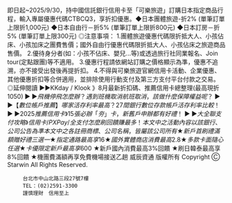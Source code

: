 即日起~2025/9/30，持中國信託銀行信用卡至「可樂旅遊」訂購日本指定商品行程，輸入專屬優惠代碼CTBCQ3，享折扣優惠。◆日本團體旅遊-折2% (單筆訂單上限折1,000元)
◆日本自由行－折5% (單筆訂單上限折800元)
◆日本訂房－折5% (單筆訂單上限300元)
◎注意事項：
                                       			 1.團體旅遊優惠代碼限折抵大人、小孩佔床、小孩加床之團費售價；國外自由行優惠代碼限折抵大人、小孩佔床之旅遊商品售價。
2.優待身分者(如：小孩不佔床、嬰兒...等)或透過旅行社同業報名、Join tour(定點跟團)等不適用。
3.優惠行程請依網站訂購之價格顯示為準，優惠不追溯，亦不接受出發後再提折扣。
4.不得與可樂旅遊官網信用卡活動、企業優惠、其他優惠折扣等合併適用，並排除使用行動支付及第三方支付平台付款之交易。
                                     		 ◎延伸閱讀
▶▶KKday / Klook 》8月最新折扣碼、推薦信用卡總整理(最高現折$1050)▶▶飛機停飛怎麼辦？遇到班機取消航班取消，該做什麼保障權益呢？▶▶【數位帳戶推薦】哪家活存利率最高？27間銀行數位存款帳戶活存利率比較！▶▶2025推薦信用卡》15張必辦「夯」卡，新舊戶申辦都有好禮！▶▶大全聯支付攻略》信用卡/PX Pay/全支付怎麼刷回饋賺最多！
本文中之活動內容以該銀行、公司公告為準本文中之各註冊商標、公司名稱，皆屬該公司所有★新戶首刷禮滿額贈好禮三選一★指定通路最高享16%回饋★國外實體商店消費最高2.8%回饋★多款卡面隨心任選★卡優限定新戶最高享$600★新戶國內消費最高3%回饋★刷日韓泰最高享8%回饋★機團費滿額再享免費機場接送乙趟
        威辰資通 版權所有 
        Copyright Ⓒ Starwin All Rights Reserved.
     
         台北市中山北路三段27號7樓 
         TEL：(02)2591-3300 
         謹慎理財　信用至上
     
